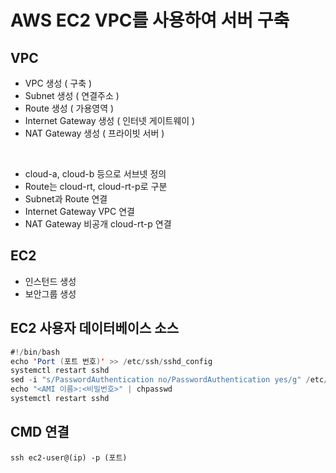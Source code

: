 # AWS EC2 VPC를 사용하여 서버 구축

## VPC
* VPC 생성 ( 구축 )
* Subnet 생성 ( 연결주소 )
* Route 생성 ( 가용영역 )
* Internet Gateway 생성 ( 인터넷 게이트웨이 )
* NAT Gateway 생성 ( 프라이빗 서버 )
<br/>

* cloud-a, cloud-b 등으로 서브넷 정의
* Route는 cloud-rt, cloud-rt-p로 구분
* Subnet과 Route 연결
* Internet Gateway VPC 연결
* NAT Gateway 비공개 cloud-rt-p 연결

## EC2
* 인스턴드 생성
* 보안그룹 생성

## EC2 사용자 데이터베이스 소스
```java
#!/bin/bash
echo 'Port (포트 번호)' >> /etc/ssh/sshd_config
systemctl restart sshd
sed -i "s/PasswordAuthentication no/PasswordAuthentication yes/g" /etc/ssh/sshd_config
echo "<AMI 이름>:<비밀번호>" | chpasswd
systemctl restart sshd
```

## CMD 연결
```
ssh ec2-user@(ip) -p (포트)
```
